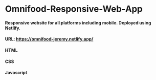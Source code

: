 # Omnifood-Responsive-Web-App

#### Responsive website for all platforms including mobile. Deployed using Netlify.

#### URL: https://omnifood-jeremy.netlify.app/
#### HTML
#### CSS
#### Javascript
